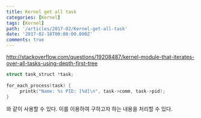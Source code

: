 ```yaml
---
title: Kernel get all task
categories: [Kernel]
tags: [Kernel]
path: '/articles/2017-02/Kernel-get-all-task'
date: '2017-02-18T00:00:00.000Z'
comments: true
---
```


<http://stackoverflow.com/questions/19208487/kernel-module-that-iterates-over-all-tasks-using-depth-first-tree>

```c
struct task_struct *task;
​
for_each_process(task) {
     printk("Name: %s PID: [%d]\n", task->comm, task->pid);
}
```

와 같이 사용할 수 있다. 이를 이용하여 구하고자 하는 내용을 처리할 수 있다.
